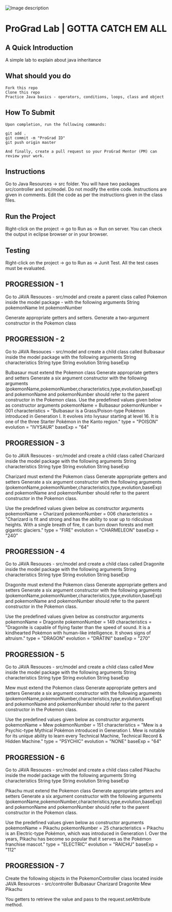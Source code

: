 ![Image description](https://i1.faceprep.in/ProGrad/face-logo-resized.png)

# ProGrad Lab | GOTTA CATCH EM ALL

## A Quick Introduction

A simple lab to explain about java inheritance 



## What should you do
```
Fork this repo
Clone this repo
Practice Java basics - operators, conditions, loops, class and object
```

## How To Submit
```
Upon completion, run the following commands:

git add .
git commit -m "ProGrad ID"
git push origin master

And finally, create a pull request so your ProGrad Mentor (PM) can review your work.
```

## Instructions
Go to Java Resources -> src folder. You will have two packages src/controller and src/model.
Do not modify the entire code. Instructions are given in comments. Edit the code as per the instructions given in the class files.

## Run the Project
Right-click on the project -> go to Run as -> Run on server. You can check the output in eclipse browser or in your browser.

## Testing
Right-click on the project -> go to Run as -> Junit Test. All the test cases must be evaluated.





## PROGRESSION - 1 
Go to JAVA Resouces - src/model and create a parent class called Pokemon inside the model package - with the following arguments
String pokemonName
Int pokemonNumber

Generate appropriate getters and setters.
Generate a two-argument constructor in the Pokemon class


## PROGRESSION - 2 
Go to JAVA Resouces - src/model and create a child class called Bulbasaur inside the model package with the following arguments
String characteristics 
String type
String evolution
String baseExp

Bulbasaur must extend the Pokemon class
Generate appropriate getters and setters
Generate a six argument constructor with the following arguments (pokemonName,pokemonNumber,characteristics,type,evolution,baseExp) and pokemonName and pokemonNumber should refer to the parent constructor in the Pokemon class. 
Use the predefined values given below as constructor arguments 
pokemonName = Bulbasaur
pokemonNumber = 001
characteristics = "Bulbasaur is a Grass/Poison-type Pokémon introduced in Generation I. It evolves into Ivysaur starting at level 16. It is one of the three Starter Pokémon in the Kanto region."
type = "POISON"
evolution = "IVYSAUR"
baseExp = "64" 



## PROGRESSION - 3
Go to JAVA Resouces - src/model and create a child class called Charizard inside the model package with the following arguments
String characteristics 
String type
String evolution
String baseExp

Charizard must extend the Pokemon class
Generate appropriate getters and setters
Generate a six argument constructor with the following arguments (pokemonName,pokemonNumber,characteristics,type,evolution,baseExp) and pokemonName and pokemonNumber should refer to the parent constructor in the Pokemon class. 

Use the predefined values given below as constructor arguments 
pokemonName = Charizard
pokemonNumber = 006
characteristics = "Charizard is fit and strong and has the ability to soar up to ridiculous heights. With a single breath of fire, it can burn down forests and melt gigantic glaciers."
type = "FIRE"
evolution = "CHARMELEON"
baseExp = "240" 



## PROGRESSION - 4
Go to JAVA Resouces - src/model and create a child class called Dragonite inside the model package with the following arguments
String characteristics 
String type
String evolution
String baseExp

Dragonite must extend the Pokemon class
Generate appropriate getters and setters
Generate a six argument constructor with the following arguments (pokemonName,pokemonNumber,characteristics,type,evolution,baseExp) and pokemonName and pokemonNumber should refer to the parent constructor in the Pokemon class. 

Use the predefined values given below as constructor arguments 
pokemonName = Dragonite
pokemonNumber = 149
characteristics = "Dragonite is capable of flying faster than the speed of sound. It is a kindhearted Pokémon with human-like intelligence. It shows signs of altruism."
type = "DRAGON"
evolution = "DRATINI"
baseExp = "270" 





## PROGRESSION - 5
Go to JAVA Resouces - src/model and create a child class called Mew inside the model package with the following arguments
String characteristics 
String type
String evolution
String baseExp

Mew must extend the Pokemon class
Generate appropriate getters and setters
Generate a six argument constructor with the following arguments (pokemonName,pokemonNumber,characteristics,type,evolution,baseExp) and pokemonName and pokemonNumber should refer to the parent constructor in the Pokemon class.

Use the predefined values given below as constructor arguments 
pokemonName = Mew
pokemonNumber = 151
characteristics = "Mew is a Psychic-type Mythical Pokémon introduced in Generation I. Mew is notable for its unique ability to learn every Technical Machine, Technical Record & Hidden Machine."
type = "PSYCHIC"
evolution = "NONE"
baseExp = "64" 


## PROGRESSION - 6
Go to JAVA Resouces - src/model and create a child class called Pikachu inside the model package with the following arguments
String characteristics 
String type
String evolution
String baseExp

Pikachu must extend the Pokemon class
Generate appropriate getters and setters
Generate a six argument constructor with the following arguments (pokemonName,pokemonNumber,characteristics,type,evolution,baseExp) and pokemonName and pokemonNumber should refer to the parent constructor in the Pokemon class.


Use the predefined values given below as constructor arguments 
pokemonName = Pikachu
pokemonNumber = 25
characteristics = Pikachu is an Electric-type Pokémon, which was introduced in Generation I. Over the years, Pikachu has become so popular that it serves as the Pokémon franchise mascot."
type = "ELECTRIC"
evolution = "RAICHU"
baseExp = "112" 


## PROGRESSION - 7
Create the following objects in the PokemonController class located inside JAVA Resources - src/controller
Bulbasaur
Charizard
Dragonite
Mew
Pikachu

You getters to retrieve the value and pass to the request.setAttribute method.


